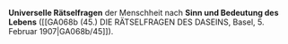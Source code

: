 
**Universelle Rätselfragen** der Menschheit nach **Sinn und Bedeutung des Lebens** ([[GA068b (45.) DIE RÄTSELFRAGEN DES DASEINS, Basel, 5. Februar 1907|GA068b/45]]).
